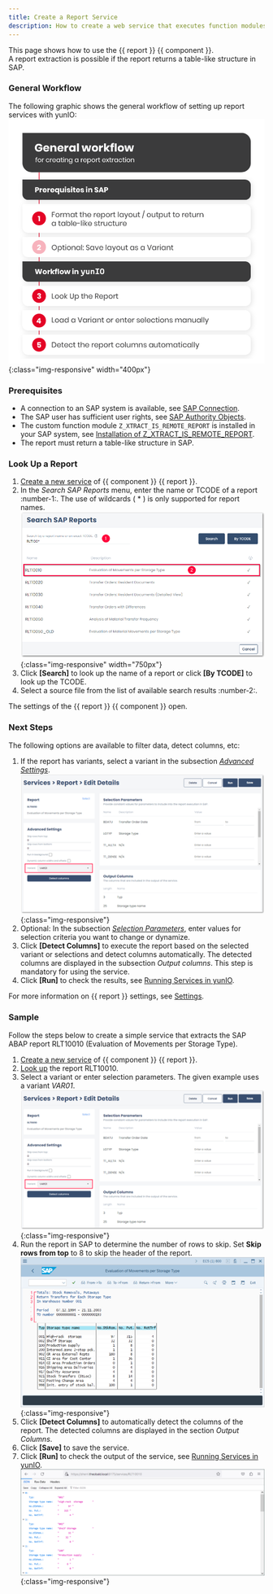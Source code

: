 ```yaml
---
title: Create a Report Service
description: How to create a web service that executes function modules / BAPIs
---
```


This page shows how to use the {{ report }} {{ component }}.<br>
A report extraction is possible if the report returns a table-like structure in SAP.

### General Workflow
The following graphic shows the general workflow of setting up report services with yunIO:<br>
![Report-Workflow](../../assets/images/yunio/documentation/report-general-workflow-yunIO.png){:class="img-responsive" width="400px"}

### Prerequisites

- A connection to an SAP system is available, see [SAP Connection](../sap-connection/index.md).
- The SAP user has sufficient user rights, see [SAP Authority Objects](../setup-in-sap/sap-authority-objects.md/#report).
- The custom function module `Z_XTRACT_IS_REMOTE_REPORT` is installed in your SAP system, see [Installation of Z_XTRACT_IS_REMOTE_REPORT](../setup-in-sap/custom-function-module-for-reports.md/#installation-of-z_xtract_is_remote_report).
- The report must return a table-like structure in SAP.

### Look Up a Report

1. [Create a new service](../../getting-started.md/#create-a-service) of {{ component }} {{ report }}. 
2. In the *Search SAP Reports* menu, enter the name or TCODE of a report :number-1:. The use of wildcards ( * ) is only supported for report names.<br>
![SAP-Table-or-Views](../../assets/images/yunio/documentation/report-lookup.png){:class="img-responsive" width="750px"}
3. Click **[Search]** to look up the name of a report or click **[By TCODE]** to look up the TCODE.
4. Select a source file from the list of available search results :number-2:. 

The settings of the {{ report }} {{ component }} open.

### Next Steps

The following options are available to filter data, detect columns, etc:

1. If the report has variants, select a variant in the subsection [*Advanced Settings*](settings.md/#variant).<br>
![report-rlt10010](../../assets/images/yunio/documentation/report-rlt10010.png){:class="img-responsive"}
2. Optional: In the subsection [*Selection Parameters*](settings.md/#selection-parameters), enter values for selection criteria you want to change or dynamize.
3. Click **[Detect Columns]** to execute the report based on the selected variant or selections and detect columns automatically. 
The detected columns are displayed in the subsection *Output columns*. This step is mandatory for using the service.
4. Click **[Run]** to check the results, see [Running Services in yunIO](../run-services.md/#run-services-in-yunio).

For more information on {{ report }} settings, see [Settings](settings.md).

### Sample

Follow the steps below to create a simple service that extracts the SAP ABAP report RLT10010 (Evaluation of Movements per Storage Type).

1. [Create a new service](../../getting-started.md/#connect-to-sap) of {{ component }} {{ report }}.
2. [Look up](#look-up-a-report) the report RLT10010.
3. Select a variant or enter selection parameters. The given example uses a variant *VAR01*.<br>
![report-rlt10010](../../assets/images/yunio/documentation/report-rlt10010.png){:class="img-responsive"}
4. Run the report in SAP to determine the number of rows to skip. Set **Skip rows from top** to 8 to skip the header of the report.
![SAP-Table-or-Views](../../assets/images/yunio/documentation/report-sap3.png){:class="img-responsive"}
5. Click **[Detect Columns]** to automatically detect the columns of the report. The detected columns are displayed in the section *Output Columns*.
6. Click **[Save]** to save the service.
7. Click **[Run]** to check the output of the service, see [Running Services in yunIO](../run-services.md/#run-services-in-yunio).<br>
![report-response.png](../../assets/images/yunio/documentation/report-response.png){:class="img-responsive"}

